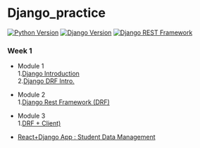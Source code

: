 # Django_practice
[![Python Version](https://img.shields.io/badge/python-3.8.5-brightgreen.svg)](https://python.org)
[![Django Version](https://img.shields.io/badge/django-3.1.5-brightgreen.svg)](https://djangoproject.com)
[![Django REST Framework](https://img.shields.io/badge/Django_REST_Framework-3.12.2-green.svg)](https://djangoproject.com)

### Week 1
- Module 1  
  1.[Django Introduction](https://github.com/vymana/Anand_Kr/tree/master/Module%201%20:%20Django/myproject)  
  2.[Django DRF Intro.](https://github.com/vymana/Anand_Kr/tree/master/Module%201%20:%20DRF%20Intro/tutorial)

- Module 2  
  1.[Django Rest Framework (DRF)](https://github.com/vymana/Anand_Kr/tree/master/Module2%20:%20Django%20Rest%20Framework%20(DRF)/tutorial)
  
- Module 3  
  1.[DRF + Client)](https://github.com/vymana/Anand_Kr/tree/master/Module%203%20:%20DRF%20%2B%20Client/mysite)  

- [React+Django App : Student Data Management](https://github.com/vymana/Anand_Kr/tree/master/React%2BDjango%20App%20:%20Student%20Data%20Management)
